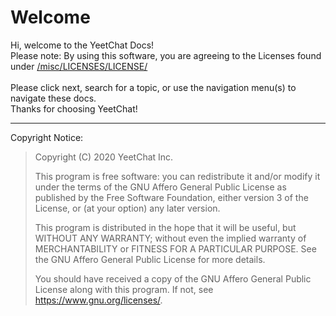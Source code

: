 # Welcome
Hi, welcome to the YeetChat Docs!<br>
Please note: By using this software, you are agreeing to the Licenses found under [/misc/LICENSES/LICENSE/](misc/LICENSES/LICENSE/)<br><br>
Please click next, search for a topic, or use the navigation menu(s) to navigate these docs.<br>
Thanks for choosing YeetChat!


----

Copyright Notice:
> Copyright (C) 2020  YeetChat Inc.
> 
> This program is free software: you can redistribute it and/or modify
> it under the terms of the GNU Affero General Public License as
> published by the Free Software Foundation, either version 3 of the
> License, or (at your option) any later version.
> 
> This program is distributed in the hope that it will be useful,
> but WITHOUT ANY WARRANTY; without even the implied warranty of
> MERCHANTABILITY or FITNESS FOR A PARTICULAR PURPOSE.  See the
> GNU Affero General Public License for more details.
> 
> You should have received a copy of the GNU Affero General Public License
> along with this program.  If not, see <https://www.gnu.org/licenses/>.
